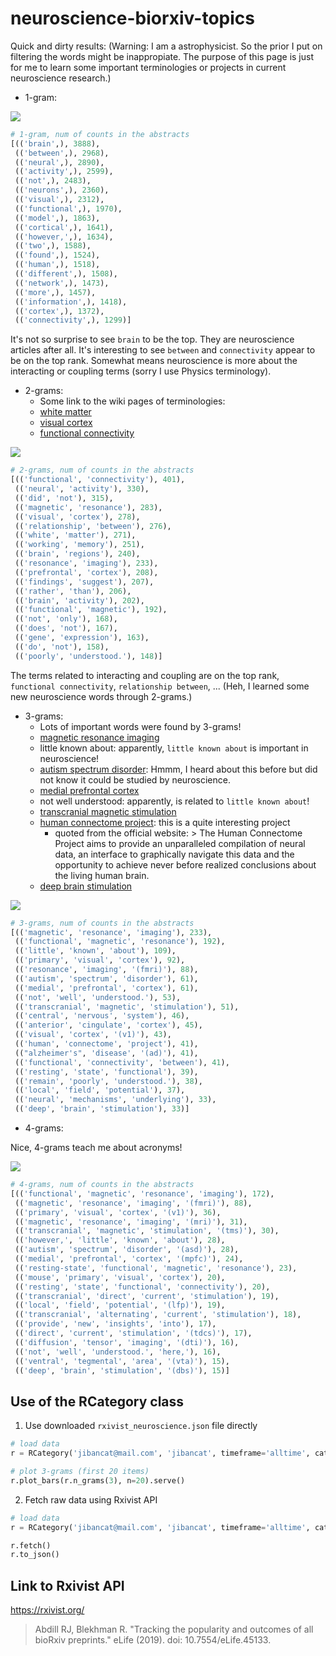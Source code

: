 # neuroscience-biorxiv-topics

Quick and dirty results:
(Warning: I am a astrophysicist. So the prior I put on filtering the words might be inappropiate. The purpose of this page is just for me to learn some important terminologies or projects in current neuroscience research.)

- 1-gram:

![](images/1-gram.png)

```python
# 1-gram, num of counts in the abstracts
[(('brain',), 3888),
 (('between',), 2968),
 (('neural',), 2890),
 (('activity',), 2599),
 (('not',), 2483),
 (('neurons',), 2360),
 (('visual',), 2312),
 (('functional',), 1970),
 (('model',), 1863),
 (('cortical',), 1641),
 (('however,',), 1634),
 (('two',), 1588),
 (('found',), 1524),
 (('human',), 1518),
 (('different',), 1508),
 (('network',), 1473),
 (('more',), 1457),
 (('information',), 1418),
 (('cortex',), 1372),
 (('connectivity',), 1299)]
```

It's not so surprise to see `brain` to be the top.
They are neuroscience articles after all.
It's interesting to see `between` and `connectivity` appear to be on the top rank.
Somewhat means neuroscience is more about the interacting or coupling terms (sorry I use Physics terminology).

- 2-grams:
    - Some link to the wiki pages of terminologies:
    - [white matter](https://en.wikipedia.org/wiki/White_matter)
    - [visual cortex](https://en.wikipedia.org/wiki/Visual_cortex)
    - [functional connectivity](https://en.wikipedia.org/wiki/Dynamic_functional_connectivity)

![](images/2-grams.png)

```python
# 2-grams, num of counts in the abstracts
[(('functional', 'connectivity'), 401),
 (('neural', 'activity'), 330),
 (('did', 'not'), 315),
 (('magnetic', 'resonance'), 283),
 (('visual', 'cortex'), 278),
 (('relationship', 'between'), 276),
 (('white', 'matter'), 271),
 (('working', 'memory'), 251),
 (('brain', 'regions'), 240),
 (('resonance', 'imaging'), 233),
 (('prefrontal', 'cortex'), 208),
 (('findings', 'suggest'), 207),
 (('rather', 'than'), 206),
 (('brain', 'activity'), 202),
 (('functional', 'magnetic'), 192),
 (('not', 'only'), 168),
 (('does', 'not'), 167),
 (('gene', 'expression'), 163),
 (('do', 'not'), 158),
 (('poorly', 'understood.'), 148)]
```

The terms related to interacting and coupling are on the top rank,
`functional connectivity`, `relationship between`, ...
(Heh, I learned some new neuroscience words through 2-grams.)

- 3-grams:
    - Lots of important words were found by 3-grams!
    - [magnetic resonance imaging](https://en.wikipedia.org/wiki/Magnetic_resonance_imaging)
    - little known about: apparently, `little known about` is important in neuroscience!
    - [autism spectrum disorder](https://en.wikipedia.org/wiki/Autism_spectrum): Hmmm, I heard about this before but did not know it could be studied by neuroscience.
    - [medial prefrontal cortex](https://en.wikipedia.org/wiki/Prefrontal_cortex)
    - not well understood: apparently, is related to `little known about`!
    -  [transcranial magnetic stimulation](https://en.wikipedia.org/wiki/Transcranial_magnetic_stimulation)
    -  [human connectome project](http://www.humanconnectomeproject.org/about/): this is a quite interesting project
       -  quoted from the official website: > The Human Connectome Project aims to provide an unparalleled compilation of neural data, an interface to graphically navigate this data and the opportunity to achieve never before realized conclusions about the living human brain.
    -  [deep brain stimulation](https://en.wikipedia.org/wiki/Deep_brain_stimulation)

![](images/3-grams.png)

```python
# 3-grams, num of counts in the abstracts
[(('magnetic', 'resonance', 'imaging'), 233),
 (('functional', 'magnetic', 'resonance'), 192),
 (('little', 'known', 'about'), 109),
 (('primary', 'visual', 'cortex'), 92),
 (('resonance', 'imaging', '(fmri)'), 88),
 (('autism', 'spectrum', 'disorder'), 61),
 (('medial', 'prefrontal', 'cortex'), 61),
 (('not', 'well', 'understood.'), 53),
 (('transcranial', 'magnetic', 'stimulation'), 51),
 (('central', 'nervous', 'system'), 46),
 (('anterior', 'cingulate', 'cortex'), 45),
 (('visual', 'cortex', '(v1)'), 43),
 (('human', 'connectome', 'project'), 41),
 (("alzheimer's", 'disease', '(ad)'), 41),
 (('functional', 'connectivity', 'between'), 41),
 (('resting', 'state', 'functional'), 39),
 (('remain', 'poorly', 'understood.'), 38),
 (('local', 'field', 'potential'), 37),
 (('neural', 'mechanisms', 'underlying'), 33),
 (('deep', 'brain', 'stimulation'), 33)]
```

- 4-grams:

Nice, 4-grams teach me about acronyms!

![](images/4-grams.png)

```python
# 4-grams, num of counts in the abstracts
[(('functional', 'magnetic', 'resonance', 'imaging'), 172),
 (('magnetic', 'resonance', 'imaging', '(fmri)'), 88),
 (('primary', 'visual', 'cortex', '(v1)'), 36),
 (('magnetic', 'resonance', 'imaging', '(mri)'), 31),
 (('transcranial', 'magnetic', 'stimulation', '(tms)'), 30),
 (('however,', 'little', 'known', 'about'), 28),
 (('autism', 'spectrum', 'disorder', '(asd)'), 28),
 (('medial', 'prefrontal', 'cortex', '(mpfc)'), 24),
 (('resting-state', 'functional', 'magnetic', 'resonance'), 23),
 (('mouse', 'primary', 'visual', 'cortex'), 20),
 (('resting', 'state', 'functional', 'connectivity'), 20),
 (('transcranial', 'direct', 'current', 'stimulation'), 19),
 (('local', 'field', 'potential', '(lfp)'), 19),
 (('transcranial', 'alternating', 'current', 'stimulation'), 18),
 (('provide', 'new', 'insights', 'into'), 17),
 (('direct', 'current', 'stimulation', '(tdcs)'), 17),
 (('diffusion', 'tensor', 'imaging', '(dti)'), 16),
 (('not', 'well', 'understood.', 'here,'), 16),
 (('ventral', 'tegmental', 'area', '(vta)'), 15),
 (('deep', 'brain', 'stimulation', '(dbs)'), 15)]
```

## Use of the RCategory class

1. Use downloaded `rxivist_neuroscience.json` file directly

```python
# load data
r = RCategory('jibancat@mail.com', 'jibancat', timeframe='alltime', category='neuroscience', filename='rxivist_neuroscience.json')

# plot 3-grams (first 20 items)
r.plot_bars(r.n_grams(3), n=20).serve()
```

2. Fetch raw data using Rxivist API

```python
# load data
r = RCategory('jibancat@mail.com', 'jibancat', timeframe='alltime', category='neuroscience')

r.fetch()
r.to_json()
```

## Link to Rxivist API

https://rxivist.org/

> Abdill RJ, Blekhman R. "Tracking the popularity and outcomes of all bioRxiv preprints." eLife (2019). doi: 10.7554/eLife.45133.